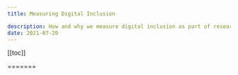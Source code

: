 ```yaml
---
title: Measuring Digital Inclusion

description: How and why we measure digital inclusion as part of research at NHSBSA
date: 2021-07-20
---
```

[[toc]]

=======

